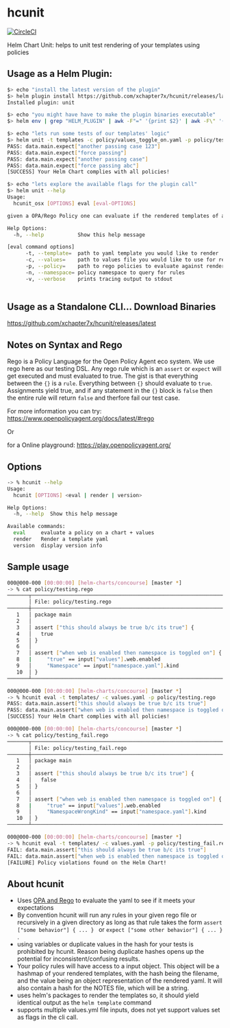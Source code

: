 # hcunit
[![CircleCI](https://circleci.com/gh/xchapter7x/hcunit.svg?style=svg)](https://circleci.com/gh/xchapter7x/hcunit)


Helm Chart Unit: helps to unit test rendering of your templates using policies

## Usage as a Helm Plugin:

```bash
$> echo "install the latest version of the plugin"
$> helm plugin install https://github.com/xchapter7x/hcunit/releases/latest/download/hcunit_plugin.tgz
Installed plugin: unit

$> echo "you might have have to make the plugin binaries executable"
$> helm env | grep "HELM_PLUGIN" | awk -F"=" '{print $2}' | awk -F\" '{print "chmod +x "$2"/hcunit_plugin/hcunit*"}' |sh

$> echo "lets run some tests of our templates' logic"
$> helm unit -t templates -c policy/values_toggle_on.yaml -p policy/testing_toggle_on.rego
PASS: data.main.expect["another passing case 123"]
PASS: data.main.expect["force passing"]
PASS: data.main.expect["another passing case"]
PASS: data.main.expect["force passing abc"]
[SUCCESS] Your Helm Chart complies with all policies!

$> echo "lets explore the available flags for the plugin call"
$> helm unit --help
Usage:
  hcunit_osx [OPTIONS] eval [eval-OPTIONS]

given a OPA/Rego Policy one can evaluate if the rendered templates of a chart using a given values file meet the defined rules of the policy or not

Help Options:
  -h, --help           Show this help message

[eval command options]
      -t, --template=  path to yaml template you would like to render
      -c, --values=    path to values file you would like to use for rendering
      -p, --policy=    path to rego policies to evaluate against rendered templates
      -n, --namespace= policy namespace to query for rules
      -v, --verbose    prints tracing output to stdout
      
```



## Usage as a Standalone CLI... Download Binaries
https://github.com/xchapter7x/hcunit/releases/latest



## Notes on Syntax and Rego

Rego is a Policy Language for the Open Policy Agent eco system. We use rego here as our testing DSL. Any rego rule which is an `assert` or `expect` will get executed and must evaluated to true. The gist is that everything between the `{}` is a `rule`. Everything between `{}` should evaluate to `true`. Assignments yield true, and if any statement in the `{}` block is `false` then the entire rule will return `false` and therfore fail our test case.

For more information you can try: https://www.openpolicyagent.org/docs/latest/#rego

Or 

for a Online playground: https://play.openpolicyagent.org/





## Options
```bash
-> % hcunit --help
Usage:
  hcunit [OPTIONS] <eval | render | version>

Help Options:
  -h, --help  Show this help message

Available commands:
  eval     evaluate a policy on a chart + values
  render   Render a template yaml
  version  display version info
```



## Sample usage
```bash
000@000-000 [00:00:00] [helm-charts/concourse] [master *]
-> % cat policy/testing.rego
───────┬───────────────────────────────────────────────────────────────
       │ File: policy/testing.rego
───────┼───────────────────────────────────────────────────────────────
   1   │ package main
   2   │
   3   │ assert ["this should always be true b/c its true"] {
   4   │   true
   5   │ }
   6   │
   7   │ assert ["when web is enabled then namespace is toggled on"] {
   8   |     "true" == input["values"].web.enabled
   9   │     "Namespace" == input["namespace.yaml"].kind
   10  │ }
───────┴───────────────────────────────────────────────────────────────

000@000-000 [00:00:00] [helm-charts/concourse] [master *]
-> % hcunit eval -t templates/ -c values.yaml -p policy/testing.rego
PASS: data.main.assert["this should always be true b/c its true"]
PASS: data.main.assert["when web is enabled then namespace is toggled on"]
[SUCCESS] Your Helm Chart complies with all policies!

000@000-000 [00:00:00] [helm-charts/concourse] [master *]
-> % cat policy/testing_fail.rego
───────┬───────────────────────────────────────────────────────────────
       │ File: policy/testing_fail.rego
───────┼───────────────────────────────────────────────────────────────
   1   │ package main
   2   │
   3   │ assert ["this should always be true b/c its true"] {
   4   │   false
   5   │ }
   6   │
   7   │ assert ["when web is enabled then namespace is toggled on"] {
   8   |     "true" == input["values"].web.enabled
   9   │     "NamespaceWrongKind" == input["namespace.yaml"].kind
   10  │ }
───────┴───────────────────────────────────────────────────────────────

000@000-000 [00:00:00] [helm-charts/concourse] [master *]
-> % hcunit eval -t templates/ -c values.yaml -p policy/testing_fail.rego
FAIL: data.main.assert["this should always be true b/c its true"]
FAIL: data.main.assert["when web is enabled then namespace is toggled on"]
[FAILURE] Policy violations found on the Helm Chart!
```


## About hcunit
- Uses [OPA and Rego](https://www.openpolicyagent.org/) to evaluate the yaml to see if it meets your expectations
- By convention hcunit will run any rules in your given rego file or recursively in a given directory as long as that rule takes the form `assert ["some behavior"] { ... } ` or `expect ["some other behavior"] { ... } `.
- using variables or duplicate values in the hash for your tests is prohibited by hcunit. Reason being duplicate hashes opens up the potential for inconsistent/confusing results. 
- Your policy rules will have access to a input object. This object will be a hashmap of your rendered templates, with the hash being the filename, and the value being an object representation of the rendered yaml. It will also contain a hash for the NOTES file, which will be a string. 
- uses helm's packages to render the templates so, it should yield identical output as the `helm template` command
- supports multiple values.yml file inputs, does not yet support values set as flags in the cli call.
